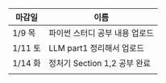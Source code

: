 | 마감일    | 이름                    |
| ------ | --------------------- |
| 1/9 목  | 파이썬 스터디 공부 내용 업로드     |
| 1/11 토 | LLM part1 정리해서 업로드    |
| 1/14 화 | 정처기 Section 1,2 공부 완료 |
|        |                       |